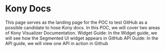 # Kony Docs
This page serves as the landing page for the POC to test GitHub as a possible candidate to hose Kony docs. 
In this POC, we will cover two areas of Kony Visualizer Documentation. 
Widget Guide: In the Widget guide, we will see how the Segmented UI widget appears in GitHub
API Guide: In the API guide, we will view one API in action in Github 
